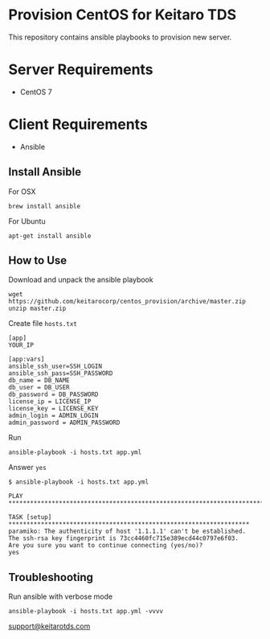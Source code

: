 # Provision CentOS for Keitaro TDS

This repository contains ansible playbooks to provision new server.

# Server Requirements
 - CentOS 7

# Client Requirements
 - Ansible

## Install Ansible

For OSX

    brew install ansible

For Ubuntu

    apt-get install ansible

## How to Use

Download and unpack the ansible playbook

    wget https://github.com/keitarocorp/centos_provision/archive/master.zip
    unzip master.zip
    
Create file ```hosts.txt```
     
    [app]
    YOUR_IP
    
    [app:vars]
    ansible_ssh_user=SSH_LOGIN
    ansible_ssh_pass=SSH_PASSWORD
    db_name = DB_NAME
    db_user = DB_USER
    db_password = DB_PASSWORD
    license_ip = LICENSE_IP
    license_key = LICENSE_KEY
    admin_login = ADMIN_LOGIN
    admin_password = ADMIN_PASSWORD
    
Run 

    ansible-playbook -i hosts.txt app.yml


Answer ```yes```

    $ ansible-playbook -i hosts.txt app.yml                                                                                
    
    PLAY ***************************************************************************
    
    TASK [setup] *******************************************************************
    paramiko: The authenticity of host '1.1.1.1' can't be established.
    The ssh-rsa key fingerprint is 73cc4460fc715e389ecd44c0797e6f03.
    Are you sure you want to continue connecting (yes/no)?
    yes
    
    
## Troubleshooting
    
Run ansible with verbose mode

    ansible-playbook -i hosts.txt app.yml -vvvv            
    
support@keitarotds.com 